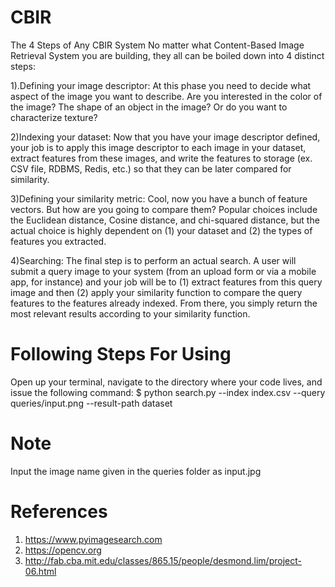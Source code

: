 # CBIR
The 4 Steps of Any CBIR System
No matter what Content-Based Image Retrieval System you are building, they all can be boiled down into 4 distinct steps:

1).Defining your image descriptor: At this phase you need to decide what aspect of the image you want to describe. Are you interested in the color of the image? The shape of an object in the image? Or do you want to characterize texture?

2)Indexing your dataset: Now that you have your image descriptor defined, your job is to apply this image descriptor to each image in your dataset, extract features from these images, and write the features to storage (ex. CSV file, RDBMS, Redis, etc.) so that they can be later compared for similarity.

3)Defining your similarity metric: Cool, now you have a bunch of feature vectors. But how are you going to compare them? Popular choices include the Euclidean distance, Cosine distance, and chi-squared distance, but the actual choice is highly dependent on (1) your dataset and (2) the types of features you extracted.

4)Searching: The final step is to perform an actual search. A user will submit a query image to your system (from an upload form or via a mobile app, for instance) and your job will be to (1) extract features from this query image and then (2) apply your similarity function to compare the query features to the features already indexed. From there, you simply return the most relevant results according to your similarity function.


# Following Steps For Using
Open up your terminal, navigate to the directory where your code lives, and issue the following command:
$ python search.py --index index.csv --query queries/input.png --result-path dataset

# Note
Input the image name given in the queries folder as input.jpg



# References
1) https://www.pyimagesearch.com
2) https://opencv.org
3) http://fab.cba.mit.edu/classes/865.15/people/desmond.lim/project-06.html
